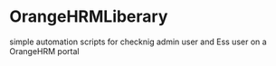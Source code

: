 # OrangeHRMLiberary
simple automation scripts for checknig admin user and Ess user on a OrangeHRM portal
